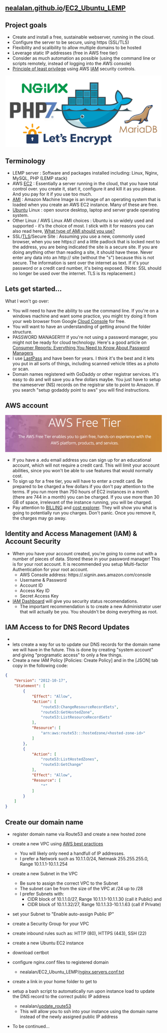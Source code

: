 ## [nealalan.github.io](https://nealalan.github.io)/[EC2_Ubuntu_LEMP](https://nealalan.github.io/EC2_Ubuntu_LEMP)

## Project goals
- Create and install a free, sustainable webserver, running in the cloud.
- Configure the server to be secure, using https (SSL/TLS)
- Flexibility and scalibility to allow multiple domains to be hosted
- Leverage static IP addresses (free in AWS free tier)
- Consider as much automation as possible (using the command line or scripts remotely, instead of logging into the AWS console)
- [Principle of least privilege](https://en.wikipedia.org/wiki/Principle_of_least_privilege) using AWS [IAM](https://aws.amazon.com/iam/) security controls.

![](https://raw.githubusercontent.com/nealalan/EC2_Ubuntu_LEMP/master/banner_lemp1-1.png)
## Terminology
- LEMP server : Software and packages installed including: Linux, Nginx, MySQL, PHP (LEMP stack)
- AWS [EC2](https://docs.aws.amazon.com/AWSEC2/latest/UserGuide/concepts.html) : Essentially a server running in the cloud, that you have total control over. you create it, start it, configure it and kill it as you please. And you pay for it if you use too much.
- [AMI](https://docs.aws.amazon.com/AWSEC2/latest/UserGuide/AMIs.html) : Amazon Machine Image is an image of an operating system that is loaded when you create an AWS EC2 instance. Many of these are free.
- [Ubuntu](https://en.wikipedia.org/wiki/Ubuntu_(operating_system)) Linux : open source desktop, laptop and server grade operating system.
- Other Linux / AWS Linux AMI choices : Ubuntu is so widely used and supported - it's the choice of most. I stick with it for reasons you can also read here, [What type of AMI should you use?](https://www.brandorr.com/blog/what-type-of-ami-should-you-use)
- SSL/[TLS](https://en.wikipedia.org/wiki/Transport_Layer_Security)/Secure Site : Assuming you use a new, commonly used browser, when you see https:// and a little padlock that is locked next to the address, you are being indicated the site is a secure site. If you are doing anything other than reading a site, it should have these. Never enter any data into an http:// site (without the "s") because this is not secure. The information is sent over the internet as text. If it's your password or a credit card number, it's being exposed. (Note: SSL should no longer be used over the internet. TLS is its replacement.)

## Lets get started...
What I won't go over: 
- You will need to have the ability to use the command line. If you're on a windows machine and want some practice, you might try doing it from your web browser from Google [Cloud Console](https://console.cloud.google.com) for free.
- You will want to have an understanding of getting around the folder structure.
- PASSWORD MANAGER!!!! If you're not using a password manager, you might not be ready for cloud technology. Here's a good article on [Consumer Reports: Everything You Need to Know About Password Managers](https://www.consumerreports.org/digital-security/everything-you-need-to-know-about-password-managers/)
- I use [LastPass](https://www.lastpass.com/) and have been for years. I think it's the best and it lets you put in all sorts of things, including scanned vehicle titles as a photo or scan. 
- Domain names registered with GoDaddy or other registrar services. It's easy to do and will save you a few dollars maybe. You just have to setup the nameserver (NS) records on the registrar site to point to Amazon. If you search "setup godaddy point to aws" you will find instructions.

## AWS account
![](https://raw.githubusercontent.com/nealalan/EC2_Ubuntu_LEMP/master/AWSfreetier.png)
- If you have a .edu email address you can sign up for an educational account, which will not require a credit card. This will limit your account abilities, since you won't be able to use features that would normally cost.
- To sign up for a free tier, you will have to enter a credit card. Be prepared to be charged a few dollars if you don't pay attention to the terms. If you run more than 750 hours of EC2 instances in a month (there are 744 in a month) you can be charged. If you use more than 30 GB of space, irrelevant of the instance running, you will be charged. 
- Pay attention to [BILLING](https://console.aws.amazon.com/billing/home?region=no-region#/bills) and [cost explorer](https://console.aws.amazon.com/billing/home?region=no-region#/). They will show you what is going to potentially run you charges. Don't panic. Once you remove it, the charges may go away. 

## Identity and Access Management (IAM) & Account Security
- When you have your account created, you're going to come out with a number of pieces of data. Stored these in your password manager! This is for your root account. It is recommended you setup Multi-factor Authentication for your root account.
	- AWS Console address: https://<account-id-number>.signin.aws.amazon.com/console
	- Username & Password
	- Account ID
	- Access Key ID
	- Secret Access Key
- [IAM Dashboard](https://console.aws.amazon.com/iam) will give you security status recomendations.
	- The important recommendation is to create a new Administrator user that will actually be you. You shouldn't be doing everything as root.

## IAM Access to for DNS Record Updates
- 
- lets create a way for us to update our DNS records for the domain name we will have in the future. This is done by creating "system account" and giving "programatic access" to only a few things.
- Create a new IAM Policy [Policies: Create Policy] and in the [JSON] tab copy in the following code:
```JSON
{
    "Version": "2012-10-17",
    "Statement": [
        {
            "Effect": "Allow",
            "Action": [
                "route53:ChangeResourceRecordSets",
                "route53:GetHostedZone",
                "route53:ListResourceRecordSets"
            ],
            "Resource": [
                "arn:aws:route53:::hostedzone/<hosted-zone-id>"
            ]
        },
        {
            "Action": [
                "route53:ListHostedZones",
                "route53:GetChange"
            ],
            "Effect": "Allow",
            "Resource": [
                "*"
            ]
        }
    ]
}
```


## Create our domain name
 - register domain name via Route53 and create a new hosted zone
 - create a new VPC using [AWS best practices](https://aws.amazon.com/answers/networking/aws-single-vpc-design/)
	- You will likely only need a handfull of IP addresses. 
	- I prefer a Network such as 10.1.1.0/24, Netmask 255.255.255.0, Range 10.1.1.1-10.1.1.254
 - create a new Subnet in the VPC
	- Be sure to assign the correct VPC to the Subnet 
	- The subnet can be from the size of the VPC at /24 up to /28
	- I prefer Subnets with:
		- CIDR block of 10.1.1.0/27, Range 10.1.1.1-10.1.1.30 (call it Public) and 
		- CIDR block of 10.1.1.32/27, Range 10.1.1.33-10.1.1.63 (call if Private)
 - set your Subnet to "Enable auto-assign Public IP"
 - create a Security Group for your VPC
 - create inbound rules such as: HTTP (80), HTTPS (443), SSH (22)

 - create a new Ubuntu EC2 instance
 - download certbot

 - configure nginx.conf files to registered domain
 	- nealalan/EC2_Ubuntu_LEMP/[nginx.servers.conf.txt](./nginx.servers.conf.txt)
 - create a link in your home folder to get to 

 - setup a bash script to automatically run upon instance load to update the DNS record to the correct public IP address
	- nealalan/[update_route53](https://github.com/nealalan/update_route53)
	- This will allow you to ssh into your instance using the domain name instead of the newly assigned public IP address


 - To be continued...
